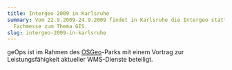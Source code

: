 ```yaml
---
title: Intergeo 2009 in Karlsruhe
summary: Vom 22.9.2009-24.9.2009 findet in Karlsruhe die Intergeo statt, die grösste
  Fachmesse zum Thema GIS.
slug: intergeo-2009-in-karlsruhe
---
```

geOps ist im Rahmen des [OSGeo](http://www.osgeo.org/)\-Parks mit einem Vortrag zur Leistungsfähigkeit aktueller WMS-Dienste beteiligt.